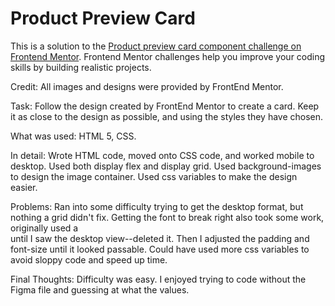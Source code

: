 # Product Preview Card

This is a solution to the [Product preview card component challenge on Frontend Mentor](https://www.frontendmentor.io/challenges/product-preview-card-component-GO7UmttRfa). Frontend Mentor challenges help you improve your coding skills by building realistic projects.

Credit: All images and designs were provided by FrontEnd Mentor.

Task: Follow the design created by FrontEnd Mentor to create a card. Keep it as close to the design as possible, and using the styles they have chosen.

What was used: HTML 5, CSS.

In detail: Wrote HTML code, moved onto CSS code, and worked mobile to desktop. Used both display flex and display grid. Used background-images to design the image container. Used css variables to make the design easier.

Problems: Ran into some difficulty trying to get the desktop format, but nothing a grid didn't fix. Getting the font to break right also took some work, originally used a <br> until I saw the desktop view--deleted it. Then I adjusted the padding and font-size until it looked passable. Could have used more css variables to avoid sloppy code and speed up time.

Final Thoughts: Difficulty was easy. I enjoyed trying to code without the Figma file and guessing at what the values.
